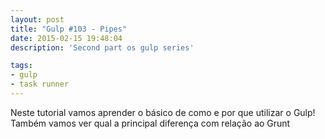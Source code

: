 ```yaml
---
layout: post
title: "Gulp #103 - Pipes"
date: 2015-02-15 19:48:04
description: 'Second part os gulp series'

tags: 
- gulp 
- task runner
---
```

Neste tutorial vamos aprender o básico de como e por que utilizar o Gulp! Também
vamos ver qual a principal diferença com relação ao Grunt